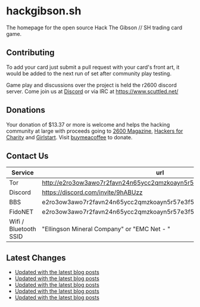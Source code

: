 # hackgibson.sh
The homepage for the open source Hack The Gibson // SH trading card game.


## Contributing

To add your card just submit a pull request with your card's front art, it would be added to the next run of set after community play testing.

Game play and discussions over the project is held the r2600 discord server. Come join us at [Discord](https://discord.com/invite/9hABUzz) or via IRC at https://www.scuttled.net/


## Donations

Your donation of $13.37 or more is welcome and helps the hacking community at large with proceeds going to [2600 Magazine](https://2600.com/), [Hackers for Charity](https://hackersforcharity.org) and [Girlstart](https://girlstart.org).  Visit [buymeacoffee](https://www.buymeacoffee.com/hackgibson.sh) to donate.


## Contact Us

Service | url
-|-
Tor | http://e2ro3ow3awo7r2favn24n65ycc2qmzkoayn5r57e3f56nvjwdcgg32ad.onion
Discord | https://discord.com/invite/9hABUzz
BBS | e2ro3ow3awo7r2favn24n65ycc2qmzkoayn5r57e3f56nvjwdcgg32ad.onion:23
FidoNET | e2ro3ow3awo7r2favn24n65ycc2qmzkoayn5r57e3f56nvjwdcgg32ad.onion:24554
Wifi / Bluetooth SSID | "Ellingson Mineral Company" or "EMC Net - <fidonet address>"

## Latest Changes
<!-- BLOG-POST-LIST:START -->
- [Updated with the latest blog posts](https://github.com/DFW2600/hackgibson.sh/commit/f2b6f3f782339792ac4b832b1dd17d4e19e98792)
- [Updated with the latest blog posts](https://github.com/DFW2600/hackgibson.sh/commit/b4f98dcaa28e0441ac46868936896eac235fdfb0)
- [Updated with the latest blog posts](https://github.com/DFW2600/hackgibson.sh/commit/1c897aee148b91072610d381e7638b9c6bd78b07)
- [Updated with the latest blog posts](https://github.com/DFW2600/hackgibson.sh/commit/3a6885f2262a4fe0ee7ae33b1842367d7dd4a7c7)
- [Updated with the latest blog posts](https://github.com/DFW2600/hackgibson.sh/commit/d5e20c8154b0bb3d68e184cac68482f290f811eb)
<!-- BLOG-POST-LIST:END -->
